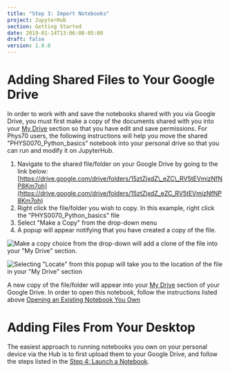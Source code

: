 ```yaml
---
title: "Step 3: Import Notebooks"
project: JupyterHub
section: Getting Started
date: 2019-01-14T13:06:08-05:00
draft: false
version: 1.0.0
---
```

# Adding Shared Files to Your Google Drive

In order to work with and save the notebooks shared with you via Google Drive, you must first make a copy of the documents shared with you into your [My Drive](https://drive.google.com/drive/my-drive) section so that you have edit and save permissions. For Phys70 users, the following instructions will help you move the shared "PHYS0070\_Python\_basics" notebook  into your personal drive so that you can run and modify it on JupyterHub.

1. Navigate to the shared file/folder on your Google Drive by going to the link below: [https://drive.google.com/drive/folders/15ztZjxdZ\_eZC\_RV5tEVmizNfNP8Km7oh](https://drive.google.com/drive/folders/15ztZjxdZ_eZC_RV5tEVmizNfNP8Km7oh)
2. Right click the file/folder you wish to copy. In this example, right click the "PHYS0070\_Python\_basics" file
3. Select "Make a Copy" from the drop-down menu
4. A popup will appear notifying that you have created a copy of the file.

![Make a copy choice from the drop-down will add a clone of the file into your &quot;My Drive&quot; section.](../.gitbook/assets/screenshot-from-2018-10-03-14-35-22.png)

![Selecting &quot;Locate&quot; from this popup will take you to the location of the file in your &quot;My Drive&quot; section](../.gitbook/assets/screenshot-from-2018-10-03-14-37-51.png)

A new copy of the file/folder will appear into your [My Drive](https://drive.google.com/drive/my-drive) section of your Google Drive. In order to open this notebook, follow the instructions listed above [Opening an Existing Notebook You Own](launch-an-existing-notebook.md#opening-an-existing-notebook-you-own-from-google-drive)

# Adding Files From Your Desktop

The easiest approach to running notebooks you own on your personal device via the Hub is to first upload them to your Google Drive, and follow the steps listed in the [Step 4: Launch a Notebook](launch-an-existing-notebook.md#opening-an-existing-notebook-you-own-from-google-drive).

